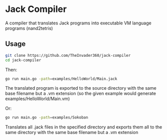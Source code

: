 # Jack Compiler

A compiler that translates Jack programs into executable VM language programs (nand2tetris)

## Usage

```bash
git clone https://github.com/TheInvader360/jack-compiler
cd jack-compiler
```

Then:

```bash
go run main.go -path=examples/HelloWorld/Main.jack
```

The translated program is exported to the source directory with the same base filename but a .vm extension (so the given example would generate examples/HelloWorld/Main.vm)

Or:

```bash
go run main.go -path=examples/Sokoban
```

Translates all .jack files in the specified directory and exports them all to the same directory with the same base filename but a .vm extension
